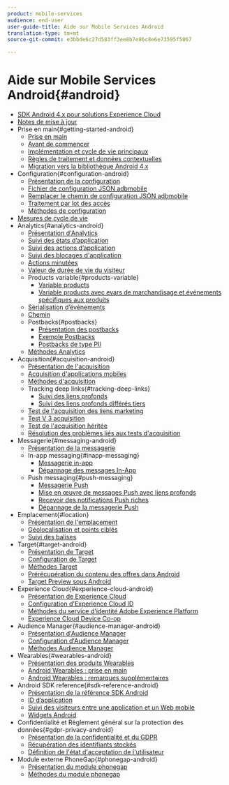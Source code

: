 ```yaml
---
product: mobile-services
audience: end-user
user-guide-title: Aide sur Mobile Services Android
translation-type: tm+mt
source-git-commit: e3bbde6c27d583ff3ee8b7e86c8e6e73595f5067

---
```



# Aide sur Mobile Services Android{#android}

+ [SDK Android 4.x pour solutions Experience Cloud](overview.md)
+ [Notes de mise à jour](rel-notes.md)
+ Prise en main{#getting-started-android}
   + [Prise en main](getting-started/getting-started.md)
   + [Avant de commencer](getting-started/requirements.md)
   + [Implémentation et cycle de vie principaux](getting-started/dev-qs.md)
   + [Règles de traitement et données contextuelles](getting-started/proc-rules.md)
   + [Migration vers la bibliothèque Android 4.x](getting-started/migration-v3.md)
+ Configuration{#configuration-android}
   + [Présentation de la configuration](configuration/configuration.md)
   + [Fichier de configuration JSON adbmobile](configuration/json-config/json-config.md)
   + [Remplacer le chemin de configuration JSON adbmobile](configuration/json-config/json-config-remote.md)
   + [Traitement par lot des accès](configuration/hit-batching.md)
   + [Méthodes de configuration](configuration/methods.md)
+ [Mesures de cycle de vie](metrics.md)
+ Analytics{#analytics-android}
   + [Présentation d'Analytics](analytics-main/analytics-main.md)
   + [Suivi des états d’application](analytics-main/states.md)
   + [Suivi des actions d’application](analytics-main/actions.md)
   + [Suivi des blocages d'application](analytics-main/crashes.md)
   + [Actions minutées](analytics-main/timed-actions.md)
   + [Valeur de durée de vie du visiteur](analytics-main/lifetime-value.md)
   + Products variable{#products-variable}
      + [Variable products](analytics-main/products/products.md)
      + [Variable products avec evars de marchandisage et événements spécifiques aux produits](analytics-main/products/products-variable-evars-events.md)
   + [Sérialisation d’événements](analytics-main/event-serialization.md)
   + [Chemin ](analytics-main/video-qs.md)
   + Postbacks{#postbacks}
      + [Présentation des postbacks](analytics-main/postbacks/postbacks.md)
      + [Exemple Postbacks](analytics-main/postbacks/postback-example.md)
      + [Postbacks de type PII](analytics-main/postbacks/c-pii-postbacks.md)
   + [Méthodes Analytics](analytics-main/analytics-methods.md)
+ Acquisition{#acquisition-android}
   + [Présentation de l'acquisition](acquisition-main/acquisition-main-android.md)
   + [Acquisition d'applications mobiles](acquisition-main/acquisition.md)
   + [Méthodes d'acquisition](acquisition-main/acquisition-methods.md)
   + Tracking deep links{#tracking-deep-links}
      + [Suivi des liens profonds](acquisition-main/tracking-deep-links/tracking-deep-links.md)
      + [Suivi des liens profonds différés tiers](acquisition-main/tracking-deep-links/c-tracking-3rd-party-deferred-deep-links.md)
   + [Test de l'acquisition des liens marketing](acquisition-main/t-testing-marketing-link-acquisition.md)
   + [Test V 3 acquisition](acquisition-main/t-testing-version-3-acquisition.md)
   + [Test de l'acquisition héritée](acquisition-main/t-testing-acquisition.md)
   + [Résolution des problèmes liés aux tests d'acquisition](acquisition-main/troubleshoot-acquisition-testing.md)
+ Messagerie{#messaging-android}
   + [Présentation de la messagerie](messaging-main/messaging-main-android.md)
   + In-app messaging{#inapp-messaging}
      + [Messagerie in-app](messaging-main/messaging/messaging.md)
      + [Dépannage des messages In-App](messaging-main/messaging/in-apps-ts.md)
   + Push messaging{#push-messaging}
      + [Messagerie Push](messaging-main/push-messaging/push-messaging.md)
      + [Mise en œuvre de messages Push avec liens profonds](messaging-main/push-messaging/t-mob-impl-push-deeplinking-android-4x.md)
      + [Recevoir des notifications Push riches](messaging-main/push-messaging/c-set-up-rich-push-notif-android.md)
      + [Dépannage de la messagerie Push](messaging-main/push-messaging/c-troubleshooting-push-messaging.md)
+ Emplacement{#location}
   + [Présentation de l'emplacement](location/location.md)
   + [Géolocalisation et points ciblés](location/geo-poi.md)
   + [Suivi des balises](location/beacon.md)
+ Target{#target-android}
   + [Présentation de Target](target-main/target-main.md)
   + [Configuration de Target](target-main/target.md)
   + [Méthodes Target](target-main/c-target-methods.md)
   + [Prérécupération du contenu des offres dans Android](target-main/c-mob-target-prefetch-android.md)
   + [Target Preview sous Android](target-main/c-mob-target-preview-android.md)
+ Experience Cloud{#experience-cloud-android}
   + [Présentation de Experience Cloud](c-marketing-cloud/c-marketing-cloud.md)
   + [Configuration d'Experience Cloud ID](c-marketing-cloud/mcvid.md)
   + [Méthodes du service d'identité Adobe Experience Platform](c-marketing-cloud/mc-methods.md)
   + [Experience Cloud Device Co-op](c-marketing-cloud/t-mob-mc-device-coop-android-.md)
+ Audience Manager{#audience-manager-android}
   + [Présentation d'Audience Manager](audience-manager/audience-manager.md)
   + [Configuration d'Audience Manager](audience-manager/audiencemgmt.md)
   + [Méthodes Audience Manager](audience-manager/c-audience-manager-methods.md)
+ Wearables{#wearables-android}
   + [Présentation des produits Wearables](wearables/wearables.md)
   + [Android Wearables : prise en main](wearables/android-wearable.md)
   + [Android Wearables : remarques supplémentaires](wearables/c-android-wearables--additional-notes.md)
+ Android SDK reference{#sdk-reference-android}
   + [Présentation de la référence SDK Android](/help/android/reference/reference.md)
   + [ID d’application](/help/android/reference/app-ids.md)
   + [Suivi des visiteurs entre une application et un Web mobile](/help/android/reference/hybrid-app.md)
   + [Widgets Android](/help/android/reference/widgets.md)
+ Confidentialité et Règlement général sur la protection des données{#gdpr-privacy-android}
   + [Présentation de la confidentialité et du GDPR](c-mob-privacy-gdpr-android/c-mob-privacy-gdpr-android.md)
   + [Récupération des identifiants stockés](c-mob-privacy-gdpr-android/c-mob-gdpr-ret-stored-ids-android.md)
   + [Définition de l'état d'acceptation de l'utilisateur](c-mob-privacy-gdpr-android/privacy.md)
+ Module externe PhoneGap{#phonegap-android}
   + [Présentation du module phonegap](phonegap/phonegap.md)
   + [Méthodes du module phonegap](phonegap/phonegap-methods.md)
